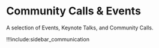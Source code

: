 # Community Calls & Events

A selection of Events, Keynote Talks, and Community Calls.

!!!include:sidebar_communication
